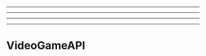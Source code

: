 ---------------------------------------------------------------------------------
----------------------------------------------------------------------------------------------------
----------------------------------------------------------------------------------------------------
-------------------------------------------------------
# VideoGameAPI
